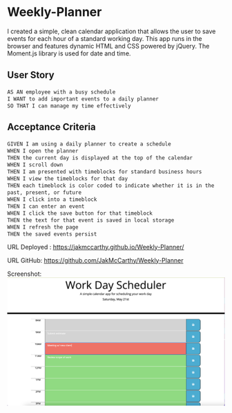 # Weekly-Planner

I created a simple, clean calendar application that allows the user to save events for each hour of a standard working day. This app runs in the browser and features dynamic HTML and CSS powered by jQuery. The Moment.js library is used for date and time.

## User Story

```
AS AN employee with a busy schedule
I WANT to add important events to a daily planner
SO THAT I can manage my time effectively
```

## Acceptance Criteria

```
GIVEN I am using a daily planner to create a schedule
WHEN I open the planner
THEN the current day is displayed at the top of the calendar
WHEN I scroll down
THEN I am presented with timeblocks for standard business hours
WHEN I view the timeblocks for that day
THEN each timeblock is color coded to indicate whether it is in the past, present, or future
WHEN I click into a timeblock
THEN I can enter an event
WHEN I click the save button for that timeblock
THEN the text for that event is saved in local storage
WHEN I refresh the page
THEN the saved events persist
```

URL Deployed :  https://jakmccarthy.github.io/Weekly-Planner/

URL GitHub: https://github.com/JakMcCarthy/Weekly-Planner


Screenshot:  <img src = "Assets/images/WeeklyPlanner.png">
